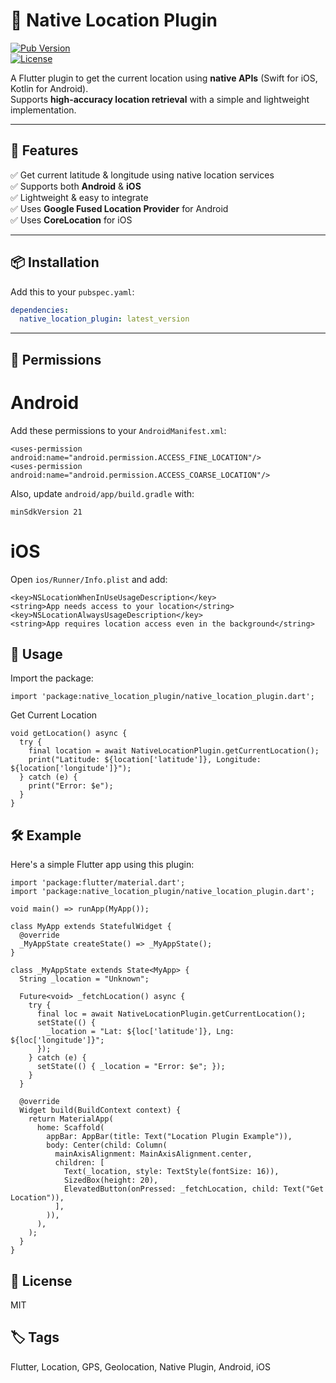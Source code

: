 # 📍 Native Location Plugin  

[![Pub Version](https://img.shields.io/pub/v/native_location_plugin.svg)](https://pub.dev/packages/native_location_plugin)  
[![License](https://img.shields.io/badge/license-MIT-blue.svg)](https://opensource.org/licenses/MIT)  

A Flutter plugin to get the current location using **native APIs** (Swift for iOS, Kotlin for Android).  
Supports **high-accuracy location retrieval** with a simple and lightweight implementation.  

---

## 🚀 Features  
✅ Get current latitude & longitude using native location services  
✅ Supports both **Android** & **iOS**  
✅ Lightweight & easy to integrate  
✅ Uses **Google Fused Location Provider** for Android  
✅ Uses **CoreLocation** for iOS  

---

## 📦 Installation  
Add this to your `pubspec.yaml`:  

```yaml
dependencies:
  native_location_plugin: latest_version
```

---

## 📲 Permissions
# Android
Add these permissions to your `AndroidManifest.xml`:
```
<uses-permission android:name="android.permission.ACCESS_FINE_LOCATION"/>
<uses-permission android:name="android.permission.ACCESS_COARSE_LOCATION"/>

```
Also, update `android/app/build.gradle` with:
```
minSdkVersion 21
```
# iOS
Open `ios/Runner/Info.plist` and add:

```
<key>NSLocationWhenInUseUsageDescription</key>
<string>App needs access to your location</string>
<key>NSLocationAlwaysUsageDescription</key>
<string>App requires location access even in the background</string>

```
## 📌 Usage

Import the package:
```
import 'package:native_location_plugin/native_location_plugin.dart';
```

Get Current Location
```
void getLocation() async {
  try {
    final location = await NativeLocationPlugin.getCurrentLocation();
    print("Latitude: ${location['latitude']}, Longitude: ${location['longitude']}");
  } catch (e) {
    print("Error: $e");
  }
}
```

## 🛠️ Example
Here's a simple Flutter app using this plugin:
```
import 'package:flutter/material.dart';
import 'package:native_location_plugin/native_location_plugin.dart';

void main() => runApp(MyApp());

class MyApp extends StatefulWidget {
  @override
  _MyAppState createState() => _MyAppState();
}

class _MyAppState extends State<MyApp> {
  String _location = "Unknown";

  Future<void> _fetchLocation() async {
    try {
      final loc = await NativeLocationPlugin.getCurrentLocation();
      setState(() {
        _location = "Lat: ${loc['latitude']}, Lng: ${loc['longitude']}";
      });
    } catch (e) {
      setState(() { _location = "Error: $e"; });
    }
  }

  @override
  Widget build(BuildContext context) {
    return MaterialApp(
      home: Scaffold(
        appBar: AppBar(title: Text("Location Plugin Example")),
        body: Center(child: Column(
          mainAxisAlignment: MainAxisAlignment.center,
          children: [
            Text(_location, style: TextStyle(fontSize: 16)),
            SizedBox(height: 20),
            ElevatedButton(onPressed: _fetchLocation, child: Text("Get Location")),
          ],
        )),
      ),
    );
  }
}
```
## 📜 License
MIT

## 🏷️ Tags
Flutter, Location, GPS, Geolocation, Native Plugin, Android, iOS
